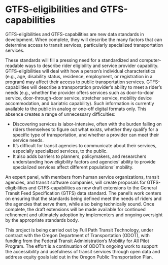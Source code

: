 # GTFS-eligibilities and GTFS-capabilities

GTFS-eligibilities and GTFS-capabilities are new data standards in development. When complete, they will describe the many factors that can determine access to transit services, particularly specialized transportation services.

These standards will fill a pressing need for a standardized and computer-readable ways to describe rider eligibility and service provider capability. GTFS-eligibilities will deal with how a person’s individual characteristics (e.g., age, disability status, residence, employment, or registration in a program) may affect their access to public transportation services. GTFS-capabilities will describe a transportation provider’s ability to meet a rider’s needs (e.g., whether the provider offers services such as door-to-door service, door-through-door service, stretcher service, mobility device accommodation, and bariatric capability). Such information is currently available to the public in analog or one-off digital formats only. This absence creates a range of unnecessary difficulties:

*   Discovering services is labor-intensive, often with the burden falling on riders themselves to figure out what exists, whether they qualify for a specific type of transportation, and whether a provider can meet their service needs.
*   It’s difficult for transit agencies to communicate about their services, especially specialized services, to the public.
*   It also adds barriers to planners, policymakers, and researchers understanding how eligibility factors and agencies’ ability to provide specialized services affect different populations’ mobility.

An expert panel, with members from human service organizations, transit agencies, and transit software companies, will create proposals for GTFS-eligibilities and GTFS-capabilities as new draft extensions to the General Transit Feed Specification (GTFS) data standard. The panel’s work centers on ensuring that the standards being defined meet the needs of riders and the agencies that serve them, while also being technically sound. Once complete, the draft extensions will be made available for continued refinement and ultimately adoption by implementers and ongoing oversight by the appropriate standards body.

This project is being carried out by Full Path Transit Technology, under contract with the Oregon Department of Transportation (ODOT), with funding from the Federal Transit Administration’s Mobility for All Pilot Program. The effort is a continuation of ODOT’s ongoing work to support the accessibility and usefulness of transit services through open data and address equity goals laid out in the Oregon Public Transportation Plan. 
